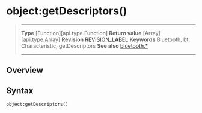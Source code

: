 # object:getDescriptors()

> --------------------- ------------------------------------------------------------------------------------------
> __Type__              [Function][api.type.Function]
> __Return value__      [Array][api.type.Array]
> __Revision__          [REVISION_LABEL](REVISION_URL)
> __Keywords__          Bluetooth, bt, Characteristic, getDescriptors
> __See also__          [bluetooth.*](/plugin.bluetooth.md)
> --------------------- ------------------------------------------------------------------------------------------

## Overview

## Syntax

	object:getDescriptors()

